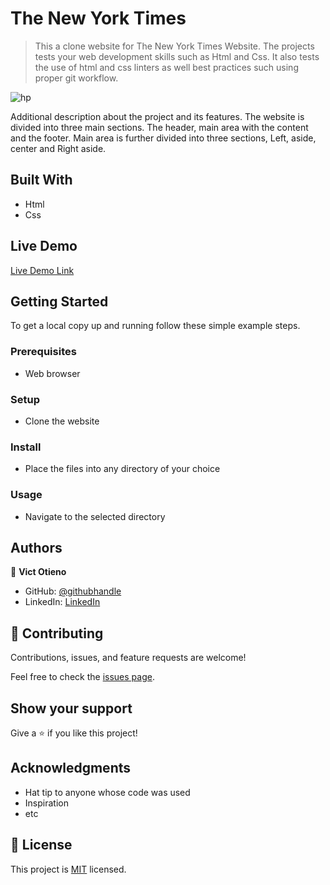 # The New York Times

> This a clone website for The New York Times Website. The projects tests your web development skills such as Html and Css. It also tests the use of html and css linters as well best practices such using proper git workflow.

![hp](https://user-images.githubusercontent.com/42869046/112305963-57cb3500-8cb0-11eb-9882-af855e4d18ff.PNG)

Additional description about the project and its features.
The website is divided into three main sections. The header, main area with the content and the footer. Main area is further divided into three sections, Left, aside, center and Right aside.

## Built With

- Html
- Css

## Live Demo

[Live Demo Link](https://vikitaotiz.github.io/The-New-York-Times/)


## Getting Started

To get a local copy up and running follow these simple example steps.

### Prerequisites
- Web browser

### Setup
- Clone the website

### Install
- Place the files into any directory of your choice

### Usage
- Navigate to the selected directory


## Authors

👤 **Vict Otieno**

- GitHub: [@githubhandle](https://github.com/vikitaotiz)
- LinkedIn: [LinkedIn](https://www.linkedin.com/in/victor-otieno-22ba7773/)


## 🤝 Contributing

Contributions, issues, and feature requests are welcome!

Feel free to check the [issues page](https://github.com/vikitaotiz/The-New-York-Times/issues/3).

## Show your support

Give a ⭐️ if you like this project!

## Acknowledgments

- Hat tip to anyone whose code was used
- Inspiration
- etc

## 📝 License

This project is [MIT](https://github.com/git/git-scm.com/blob/master/MIT-LICENSE.txt) licensed.
